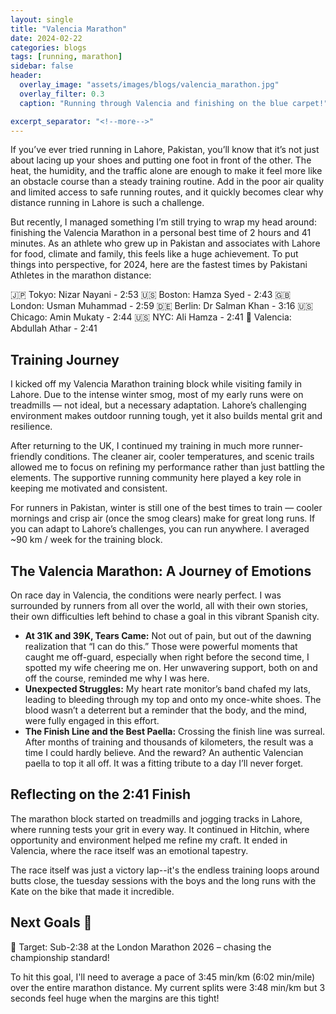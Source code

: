 ```yaml
---
layout: single
title: "Valencia Marathon"
date: 2024-02-22
categories: blogs
tags: [running, marathon]
sidebar: false
header:
  overlay_image: "assets/images/blogs/valencia_marathon.jpg"
  overlay_filter: 0.3
  caption: "Running through Valencia and finishing on the blue carpet!"

excerpt_separator: "<!--more-->"
---
```

<!--more-->

If you’ve ever tried running in Lahore, Pakistan, you’ll know that it’s not just about lacing up your shoes and putting one foot in front of the other. The heat, the humidity, and the traffic alone are enough to make it feel more like an obstacle course than a steady training routine. Add in the poor air quality and limited access to safe running routes, and it quickly becomes clear why distance running in Lahore is such a challenge.

But recently, I managed something I’m still trying to wrap my head around: finishing the Valencia Marathon in a personal best time of 2 hours and 41 minutes. As an athlete who grew up in Pakistan and associates with Lahore for food, climate and family, this feels like a huge achievement. To put things into perspective, for 2024, here are the fastest times by Pakistani Athletes in the marathon distance: 

🇯🇵 Tokyo: Nizar Nayani - 2:53
🇺🇸 Boston: Hamza Syed - 2:43
🇬🇧 London: Usman Muhammad - 2:59
🇩🇪 Berlin: Dr Salman Khan - 3:16
🇺🇸 Chicago: Amin Mukaty - 2:44
🇺🇸 NYC: Ali Hamza - 2:41
🏁 Valencia: Abdullah Athar - 2:41

## Training Journey

I kicked off my Valencia Marathon training block while visiting family in Lahore. Due to the intense winter smog, most of my early runs were on treadmills — not ideal, but a necessary adaptation. Lahore’s challenging environment makes outdoor running tough, yet it also builds mental grit and resilience.

After returning to the UK, I continued my training in much more runner-friendly conditions. The cleaner air, cooler temperatures, and scenic trails allowed me to focus on refining my performance rather than just battling the elements. The supportive running community here played a key role in keeping me motivated and consistent.

For runners in Pakistan, winter is still one of the best times to train — cooler mornings and crisp air (once the smog clears) make for great long runs. If you can adapt to Lahore’s challenges, you can run anywhere. I averaged ~90 km / week for the training block. 

## The Valencia Marathon: A Journey of Emotions

On race day in Valencia, the conditions were nearly perfect. I was surrounded by runners from all over the world, all with their own stories, their own difficulties left behind to chase a goal in this vibrant Spanish city.

- **At 31K and 39K, Tears Came:** Not out of pain, but out of the dawning realization that “I can do this.” Those were powerful moments that caught me off-guard, especially when right before the second time, I spotted my wife cheering me on. Her unwavering support, both on and off the course, reminded me why I was here.
- **Unexpected Struggles:** My heart rate monitor’s band chafed my lats, leading to bleeding through my top and onto my once-white shoes. The blood wasn’t a deterrent but a reminder that the body, and the mind, were fully engaged in this effort.
- **The Finish Line and the Best Paella:** Crossing the finish line was surreal. After months of training and thousands of kilometers, the result was a time I could hardly believe. And the reward? An authentic Valencian paella to top it all off. It was a fitting tribute to a day I’ll never forget.

## Reflecting on the 2:41 Finish

The marathon block started on treadmills and jogging tracks in Lahore, where running tests your grit in every way. It continued in Hitchin, where opportunity and environment helped me refine my craft. It ended in Valencia, where the race itself was an emotional tapestry.

The race itself was just a victory lap--it's the endless training loops around butts close, the tuesday sessions with the boys and the long runs with the Kate on the bike that made it incredible.


## Next Goals 🎯
🏁 Target: Sub-2:38 at the London Marathon 2026 – chasing the championship standard!

To hit this goal, I'll need to average a pace of 3:45 min/km (6:02 min/mile) over the entire marathon distance. My current splits were 3:48 min/km but 3 seconds feel huge when the margins are this tight!